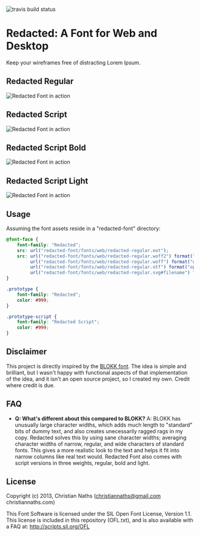 ![travis build status](https://travis-ci.org/christiannaths/Redacted-Font.svg?branch=master)


# Redacted: A Font for Web and Desktop

Keep your wireframes free of distracting Lorem Ipsum.

## Redacted Regular
![Redacted Font in action](https://raw.github.com/christiannaths/Redacted-Font/screenshots/screenshots/redacted-regular-screenshot-01.png "Redacted!")

## Redacted Script
![Redacted Font in action](https://raw.github.com/christiannaths/Redacted-Font/screenshots/screenshots/redacted-script-regular-screenshot-01.png "Redacted!")

## Redacted Script Bold
![Redacted Font in action](https://raw.github.com/christiannaths/Redacted-Font/screenshots/screenshots/redacted-script-bold-screenshot-01.png "Redacted!")

## Redacted Script Light
![Redacted Font in action](https://raw.github.com/christiannaths/Redacted-Font/screenshots/screenshots/redacted-script-light-screenshot-01.png "Redacted!")

## Usage

Assuming the font assets reside in a "redacted-font" directory:

```css
@font-face {
    font-family: "Redacted";
    src: url("redacted-font/fonts/web/redacted-regular.eot");
    src: url("redacted-font/fonts/web/redacted-regular.woff2") format("woff2"),
         url("redacted-font/fonts/web/redacted-regular.woff") format("woff"),
         url("redacted-font/fonts/web/redacted-regular.otf") format("opentype"),
         url("redacted-font/fonts/web/redacted-regular.svg#filename") format("svg");
}

.prototype {
    font-family: "Redacted";
    color: #999;
}

.prototype-script {
    font-family: "Redacted Script";
    color: #999;
}
```

## Disclaimer

This project is directly inspired by the [BLOKK font](http://blokkfont.com). The idea is simple and brilliant, but I wasn't happy with functional aspects of that implementation of the idea, and it isn't an open source project, so I created my own. Credit where credit is due.

## FAQ

- **Q: What's different about this compared to BLOKK?**
A: BLOKK has unusually large character widths, which adds much length to "standard" bits of dummy text, and also creates unecessarily ragged rags in my copy. Redacted solves this by using sane character widths; averaging character widths of narrow, regular, and wide characters of standard fonts. This gives a more realistic look to the text and helps it fit into narrow columns like real text would. Redacted Font also comes with script versions in three weights, regular, bold and light.

## License

Copyright (c) 2013, Christian Naths (christiannaths@gmail.com christiannaths.com)

This Font Software is licensed under the SIL Open Font License, Version 1.1. This license is included in this repository (OFL.txt), and is also available with a FAQ at: http://scripts.sil.org/OFL
